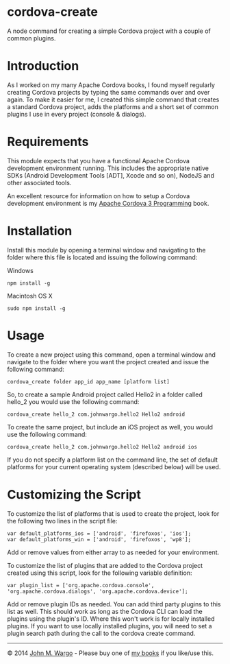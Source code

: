 cordova-create
=============

A node command for creating a simple Cordova project with a couple of common plugins.

Introduction
============

As I worked on my many Apache Cordova books, I found myself regularly creating Cordova projects by typing the same commands over and over again. To make it easier for me, I created this simple command that creates a standard Cordova project, adds the platforms and a short set of common plugins I use in every project (console & dialogs).

Requirements
============

This module expects that you have a functional Apache Cordova development environment running. This includes the appropriate native SDKs (Android Development Tools [ADT], Xcode and so on), NodeJS and other associated tools. 

An excellent resource for information on how to setup a Cordova development environment is my [Apache Cordova 3 Programming](http://www.cordovaprogramming.com) book.

Installation
============

Install this module by opening a terminal window and navigating to the folder where this file is located and issuing the following command:

Windows

	npm install -g

Macintosh OS X 

	sudo npm install -g

Usage
===========

To create a new project using this command, open a terminal window and navigate to the folder where you want the project created and issue the following command:

	cordova_create folder app_id app_name [platform list]

So, to create a sample Android project called Hello2 in a folder called hello_2 you would use the following command:

	cordova_create hello_2 com.johnwargo.hello2 Hello2 android

To create the same project, but include an iOS project as well, you would use the following command:

	cordova_create hello_2 com.johnwargo.hello2 Hello2 android ios

If you do not specify a platform list on the command line, the set of default platforms for your current operating system (described below) will be used. 

Customizing the Script
======================

To customize the list of platforms that is used to create the project, look for the following two lines in the script file:

	var default_platforms_ios = ['android', 'firefoxos', 'ios'];
	var default_platforms_win = ['android', 'firefoxos', 'wp8'];

Add or remove values from either array to as needed for your environment.

To customize the list of plugins that are added to the Cordova project created using this script, look for the following variable definition:

	var plugin_list = ['org.apache.cordova.console', 'org.apache.cordova.dialogs', 'org.apache.cordova.device'];

Add or remove plugin IDs as needed. You can add third party plugins to this list as well. This should work as long as the Cordova CLI can load the plugins using the plugin's ID. Where this won't work is for locally installed plugins. If you want to use locally installed plugins, you will need to set a plugin search path during the call to the cordova create command. 

* * *
&copy; 2014 [John M. Wargo](http://www.johnwargo.com) - Please buy one of [my books](hhtp://www.johnwargobooks.com) if you like/use this.
